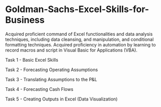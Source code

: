 # Goldman-Sachs-Excel-Skills-for-Business
Acquired proficient command of Excel functionalities and data analysis techniques, including data cleansing, and manipulation, and conditional formatting techniques. Acquired proficiency in automation by learning to record macros and script in Visual Basic for Applications (VBA).

Task 1 - Basic Excel Skills

Task 2 - Forecasting Operating Assumptions

Task 3 - Translating Assumptions to the P&L

Task 4 - Forecasting Cash Flows

Task 5 - Creating Outputs in Excel (Data Visualization)
